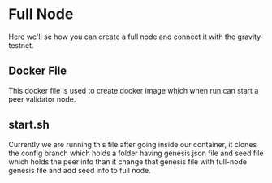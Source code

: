 # Full Node

Here we'll se how you can create a full node and connect it with the gravity-testnet.

## Docker File

This docker file is used to create  docker image which when run can start a peer validator node.


## start.sh

Currently we are running this file after going inside our container, it clones the config branch which holds a folder having genesis.json file and seed file which holds the peer info than it change that genesis file with full-node genesis file and add seed info to full node. 



